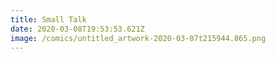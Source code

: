 ```yaml
---
title: Small Talk
date: 2020-03-08T19:53:53.621Z
image: /comics/untitled_artwork-2020-03-07t215944.865.png
---
```

